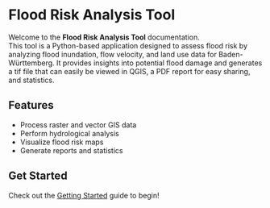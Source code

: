 # Flood Risk Analysis Tool

Welcome to the **Flood Risk Analysis Tool** documentation.  
This tool is a Python-based application designed to assess flood risk by analyzing flood inundation,
flow velocity, and land use data for Baden-Württemberg. It provides insights into potential flood damage and
generates a tif file that can easily be viewed in QGIS, a PDF report for easy sharing, and statistics.

## Features
- Process raster and vector GIS data
- Perform hydrological analysis
- Visualize flood risk maps
- Generate reports and statistics

## Get Started
Check out the [Getting Started](getting_started.md) guide to begin!

